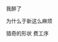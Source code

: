 我醉了

为什么于新这么麻烦





猎奇的形状
费工序






































































































































































































































































































